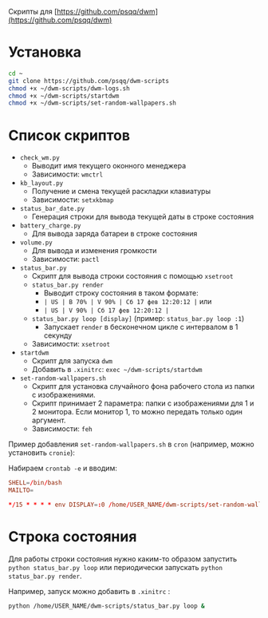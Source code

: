Скрипты для [https://github.com/psqq/dwm](https://github.com/psqq/dwm)

# Установка

```sh
cd ~
git clone https://github.com/psqq/dwm-scripts
chmod +x ~/dwm-scripts/dwm-logs.sh
chmod +x ~/dwm-scripts/startdwm
chmod +x ~/dwm-scripts/set-random-wallpapers.sh

```

# Список скриптов

* `check_wm.py`
  * Выводит имя текущего оконного менеджера
  * Зависимости: `wmctrl`
* `kb_layout.py`
  * Получение и смена текущей раскладки клавиатуры
  * Зависимости: `setxkbmap`
* `status_bar_date.py`
  * Генерация строки для вывода текущей даты в строке состояния
* `battery_charge.py`
  * Для вывода заряда батареи в строке состояния
* `volume.py`
  * Для вывода и изменения громкости
  * Зависимости: `pactl`
* `status_bar.py`
  * Скрипт для вывода строки состояния с помощью `xsetroot`
  * `status_bar.py render`
    * Выводит строку состояния в таком формате:
    * `| US | B 70% | V 90% | Сб 17 фев 12:20:12 |` или
    * `| US | V 90% | Сб 17 фев 12:20:12 |`
  * `status_bar.py loop [display]` (пример: `status_bar.py loop :1`)
    * Запускает `render` в бесконечном цикле с интервалом в 1 секунду
  * Зависимости: `xsetroot`
* `startdwm`
  * Скрипт для запуска `dwm`
  * Добавить в `.xinitrc`: `exec ~/dwm-scripts/startdwm`
* `set-random-wallpapers.sh`
  * Скрипт для установка случайного фона рабочего стола из папки с изображениями.
  * Скрипт принимает 2 параметра: папки с изображениями для 1 и 2 монитора. Если монитор 1, то можно передать только один аргумент.
  * Зависимости: `feh`

Пример добавления `set-random-wallpapers.sh` в `cron` (например, можно установить `cronie`):

Набираем `crontab -e` и вводим:

```conf
SHELL=/bin/bash
MAILTO=

*/15 * * * * env DISPLAY=:0 /home/USER_NAME/dwm-scripts/set-random-wallpapers.sh /abs/path/to/wallpapers/for/first/monitor /abs/path/to/wallpapers/for/second/monitor

```

# Строка состояния

Для работы строки состояния нужно каким-то образом запустить `python status_bar.py loop` или периодически запускать `python status_bar.py render`.

Например, запуск можно добавить в `.xinitrc` :

```sh
python /home/USER_NAME/dwm-scripts/status_bar.py loop &

```
